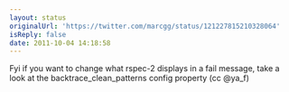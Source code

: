 ```yaml
---
layout: status
originalUrl: 'https://twitter.com/marcgg/status/121227815210328064'
isReply: false
date: 2011-10-04 14:18:58
---
```


Fyi if you want to change what rspec-2 displays in a fail message, take a look at the backtrace_clean_patterns config property (cc @ya_f)
